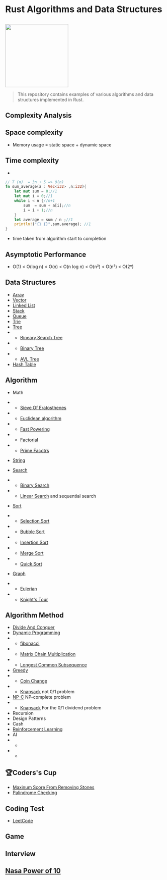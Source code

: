 # Rust Algorithms and Data Structures
## 
<img src="./assets/kka.jpeg" style="width: 200px;" />

>This repository contains examples of various algorithms and data structures implemented in Rust.
## Complexity Analysis

## Space complexity
- Memory usage = static space + dynamic space
## Time complexity
- 
```rust
// T (n)  = 3n + 5 => O(n)
fn sum_average(a : Vec<i32> ,n:i32){
    let mut sum = 0;//1
    let mut i = 0;//1
    while i < n {//n+1
        sum  = sum + a[i];//n
        i = i + 1;//n
    }
    let average = sum / n ;//1
    println!("{} {}",sum,average); //1
}
```
-  time taken from algorithm start to completion


## Asymptotic Performance

- O(1) < O(log n) < O(n) < O(n log n) < O(n²) < O(n³) < O(2ⁿ)

## Data Structures
- [Array](./src/data_structure/array/array.md)
- [Vector](./src/data_structure/vector/vector.md)
- [Linked List](./src/data_structure/linked_list/linked_list.md)
- [Stack](./src/data_structure/stack/stack.md)
- [Queue](./src/data_structure/queue/queue.md)
- [Trie](./src/data_structure/trie/trie.md)
- [Tree](./src/data_structure/tree/tree.md)
- - [Bineary Search Tree]()
- - [Binary Tree](./src/data_structure/tree/binary_tree/binary_tree.md)
- - [AVL Tree]()
- [Hash Table]()
## Algorithm
- Math
- - [Sieve Of Eratosthenes]()
- - [Euclidean algorithm]()
- - [Fast Powering]()
- - [Factorial](./src/algorithms/math/factorial/factorial.md)
- - [Prime Facotrs](./src/algorithms/math/prime_factors/prime_factors.md)
- [String](./src/algorithms/string/string.md)
- [Search](./src/algorithms/search/search.md)
- - [Binary Search](./src/algorithms/search/binary_search/binary_search.md)
- - [Linear Search](./src/algorithms/search/linear_search/lenear_search.md) and sequential search
- [Sort](./src/algorithms/sort/sort.md)
- - [Selection Sort](./src/algorithms/sort/select/select.md)
- - [Bubble Sort](./src/algorithms/sort/bubble/bubble_sort.md)
- - [Insertion Sort](./src/algorithms/sort/insertion/insertion.md)
- - [Merge Sort](./src/algorithms/sort/merge/merge.md)
- - [Quick Sort](./src/algorithms/sort/quick/quick.md)

- [Graph](./src/algorithms/graph/graph.md)
- - [Eulerian](./src/algorithms/graph/eulerian/eulerian.md)
- - [Knight's Tour](./src/algorithms/backtracking/knights_tour/knights_tour.md)
## Algorithm Method
- [Divide And Conquer](./src/algorithms/divide_and_conquer/divide_and_conquer.md)
- [Dynamic Programming](./src/algorithms/dynamic_programming/dynamic_programming.md)
- - [fibonacci](./src/algorithms/math/factorial/factorial.md)
- - [Matrix Chain Multiplication]()
- - [Longest Common Subsequence]()
- [Greedy](./src/algorithms/greedy/greedy.md) 
- - [Coin Change](./src/algorithms/greedy/coin_change/mod.rs)
- - [Knapsack](./src/algorithms/greedy/knapsack/knapsack.md) not 0/1 problem
- [NP-C](./src/algorithms/np_complete/np_complete.md) NP-complete problem
- - [Knapsack](./src/algorithms/greedy/knapsack/knapsack.md) For the 0/1 dividend problem
- Recursion
- Design Patterns
- Cash
- [Reinforcement Learning](https://github.com/kyunghyunHan/reinforcement_learning)
- AI
- - 
- - 

## 🏆Coders's Cup

- [Maxinum Score From Removing Stones](./src/conding_test/coders_cup/maxinum_score_from_removing_stones/maxinum_score_from_removing_stones.md)
- [Palindrome Checking](./src/conding_test/coders_cup/palindrome_checking/palindrome_checking.md)
## Coding Test
- [LeetCode](https://leetcode.com/)

## Game

## Interview

## [Nasa Power of 10]()

